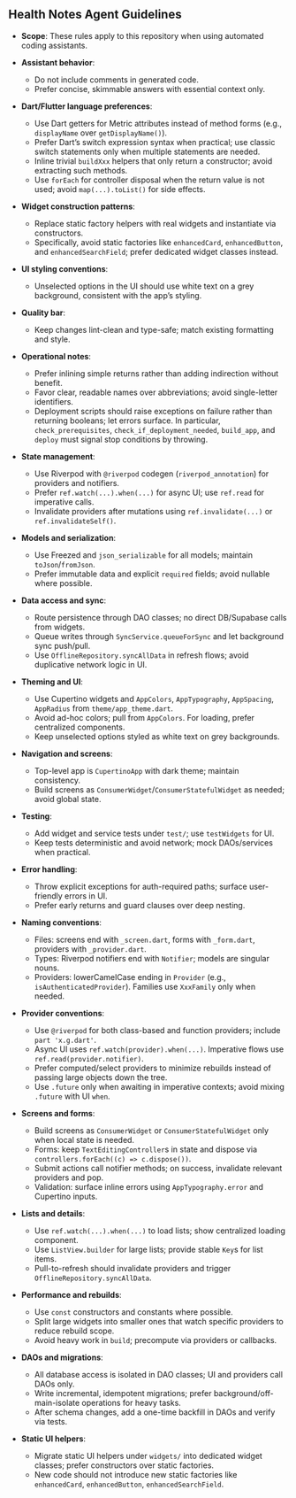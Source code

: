## Health Notes Agent Guidelines

- **Scope**: These rules apply to this repository when using automated coding assistants.

- **Assistant behavior**:
  - Do not include comments in generated code.
  - Prefer concise, skimmable answers with essential context only.

- **Dart/Flutter language preferences**:
  - Use Dart getters for Metric attributes instead of method forms (e.g., `displayName` over `getDisplayName()`).
  - Prefer Dart’s switch expression syntax when practical; use classic switch statements only when multiple statements are needed.
  - Inline trivial `buildXxx` helpers that only return a constructor; avoid extracting such methods.
  - Use `forEach` for controller disposal when the return value is not used; avoid `map(...).toList()` for side effects.

- **Widget construction patterns**:
  - Replace static factory helpers with real widgets and instantiate via constructors.
  - Specifically, avoid static factories like `enhancedCard`, `enhancedButton`, and `enhancedSearchField`; prefer dedicated widget classes instead.

- **UI styling conventions**:
  - Unselected options in the UI should use white text on a grey background, consistent with the app’s styling.

- **Quality bar**:
  - Keep changes lint-clean and type-safe; match existing formatting and style.

- **Operational notes**:
  - Prefer inlining simple returns rather than adding indirection without benefit.
  - Favor clear, readable names over abbreviations; avoid single-letter identifiers.
  - Deployment scripts should raise exceptions on failure rather than returning booleans; let errors surface. In particular, `check_prerequisites`, `check_if_deployment_needed`, `build_app`, and `deploy` must signal stop conditions by throwing.

- **State management**:
  - Use Riverpod with `@riverpod` codegen (`riverpod_annotation`) for providers and notifiers.
  - Prefer `ref.watch(...).when(...)` for async UI; use `ref.read` for imperative calls.
  - Invalidate providers after mutations using `ref.invalidate(...)` or `ref.invalidateSelf()`.

- **Models and serialization**:
  - Use Freezed and `json_serializable` for all models; maintain `toJson`/`fromJson`.
  - Prefer immutable data and explicit `required` fields; avoid nullable where possible.

- **Data access and sync**:
  - Route persistence through DAO classes; no direct DB/Supabase calls from widgets.
  - Queue writes through `SyncService.queueForSync` and let background sync push/pull.
  - Use `OfflineRepository.syncAllData` in refresh flows; avoid duplicative network logic in UI.

- **Theming and UI**:
  - Use Cupertino widgets and `AppColors`, `AppTypography`, `AppSpacing`, `AppRadius` from `theme/app_theme.dart`.
  - Avoid ad-hoc colors; pull from `AppColors`. For loading, prefer centralized components.
  - Keep unselected options styled as white text on grey backgrounds.

- **Navigation and screens**:
  - Top-level app is `CupertinoApp` with dark theme; maintain consistency.
  - Build screens as `ConsumerWidget`/`ConsumerStatefulWidget` as needed; avoid global state.

- **Testing**:
  - Add widget and service tests under `test/`; use `testWidgets` for UI.
  - Keep tests deterministic and avoid network; mock DAOs/services when practical.

- **Error handling**:
  - Throw explicit exceptions for auth-required paths; surface user-friendly errors in UI.
  - Prefer early returns and guard clauses over deep nesting.

- **Naming conventions**:
  - Files: screens end with `_screen.dart`, forms with `_form.dart`, providers with `_provider.dart`.
  - Types: Riverpod notifiers end with `Notifier`; models are singular nouns.
  - Providers: lowerCamelCase ending in `Provider` (e.g., `isAuthenticatedProvider`). Families use `XxxFamily` only when needed.

- **Provider conventions**:
  - Use `@riverpod` for both class-based and function providers; include `part 'x.g.dart'`.
  - Async UI uses `ref.watch(provider).when(...)`. Imperative flows use `ref.read(provider.notifier)`.
  - Prefer computed/select providers to minimize rebuilds instead of passing large objects down the tree.
  - Use `.future` only when awaiting in imperative contexts; avoid mixing `.future` with UI `when`.

- **Screens and forms**:
  - Build screens as `ConsumerWidget` or `ConsumerStatefulWidget` only when local state is needed.
  - Forms: keep `TextEditingController`s in state and dispose via `controllers.forEach((c) => c.dispose())`.
  - Submit actions call notifier methods; on success, invalidate relevant providers and pop.
  - Validation: surface inline errors using `AppTypography.error` and Cupertino inputs.

- **Lists and details**:
  - Use `ref.watch(...).when(...)` to load lists; show centralized loading component.
  - Use `ListView.builder` for large lists; provide stable `Key`s for list items.
  - Pull-to-refresh should invalidate providers and trigger `OfflineRepository.syncAllData`.

- **Performance and rebuilds**:
  - Use `const` constructors and constants where possible.
  - Split large widgets into smaller ones that watch specific providers to reduce rebuild scope.
  - Avoid heavy work in `build`; precompute via providers or callbacks.

- **DAOs and migrations**:
  - All database access is isolated in DAO classes; UI and providers call DAOs only.
  - Write incremental, idempotent migrations; prefer background/off-main-isolate operations for heavy tasks.
  - After schema changes, add a one-time backfill in DAOs and verify via tests.

- **Static UI helpers**:
  - Migrate static UI helpers under `widgets/` into dedicated widget classes; prefer constructors over static factories.
  - New code should not introduce new static factories like `enhancedCard`, `enhancedButton`, `enhancedSearchField`.
